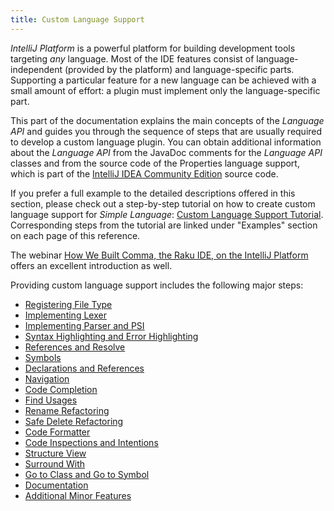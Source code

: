```yaml
---
title: Custom Language Support
---
```

<!-- Copyright 2000-2020 JetBrains s.r.o. and other contributors. Use of this source code is governed by the Apache 2.0 license that can be found in the LICENSE file. -->

*IntelliJ Platform* is a powerful platform for building development tools targeting *any* language.
Most of the IDE features consist of language-independent (provided by the platform) and language-specific parts.
Supporting a particular feature for a new language can be achieved with a small amount of effort: 
a plugin must implement only the language-specific part.

This part of the documentation explains the main concepts of the *Language API* and guides you through the sequence of steps that are usually required to develop a custom language plugin.
You can obtain additional information about the *Language API* from the JavaDoc comments for the *Language API* classes and from the source code of the Properties language support, which is part of the
[IntelliJ IDEA Community Edition](https://github.com/JetBrains/intellij-community)
source code.


If you prefer a full example to the detailed descriptions offered in this section, please check out a step-by-step tutorial on how to create custom language support for _Simple Language_:
[Custom Language Support Tutorial](/tutorials/custom_language_support_tutorial.md). Corresponding steps from the tutorial are linked under "Examples" section on each page of this reference.

The webinar [How We Built Comma, the Raku IDE, on the IntelliJ Platform](https://blog.jetbrains.com/platform/2020/01/webinar-recording-how-we-built-comma-the-raku-ide-on-the-intellij-platform/) offers an excellent introduction as well.

Providing custom language support includes the following major steps:

* [Registering File Type](/reference_guide/custom_language_support/registering_file_type.md)
* [Implementing Lexer](/reference_guide/custom_language_support/implementing_lexer.md)
* [Implementing Parser and PSI](/reference_guide/custom_language_support/implementing_parser_and_psi.md)
* [Syntax Highlighting and Error Highlighting](/reference_guide/custom_language_support/syntax_highlighting_and_error_highlighting.md)
* [References and Resolve](/reference_guide/custom_language_support/references_and_resolve.md)
* [Symbols](/reference_guide/custom_language_support/symbols.md)
* [Declarations and References](/reference_guide/custom_language_support/declarations_and_references.md)
* [Navigation](/reference_guide/custom_language_support/navigation.md)
* [Code Completion](/reference_guide/custom_language_support/code_completion.md)
* [Find Usages](/reference_guide/custom_language_support/find_usages.md)
* [Rename Refactoring](/reference_guide/custom_language_support/rename_refactoring.md)
* [Safe Delete Refactoring](/reference_guide/custom_language_support/safe_delete_refactoring.md)
* [Code Formatter](/reference_guide/custom_language_support/code_formatting.md)
* [Code Inspections and Intentions](/reference_guide/custom_language_support/code_inspections_and_intentions.md)
* [Structure View](/reference_guide/custom_language_support/structure_view.md)
* [Surround With](/reference_guide/custom_language_support/surround_with.md)
* [Go to Class and Go to Symbol](/reference_guide/custom_language_support/go_to_class_and_go_to_symbol.md)
* [Documentation](/reference_guide/custom_language_support/documentation.md)
* [Additional Minor Features](/reference_guide/custom_language_support/additional_minor_features.md)

